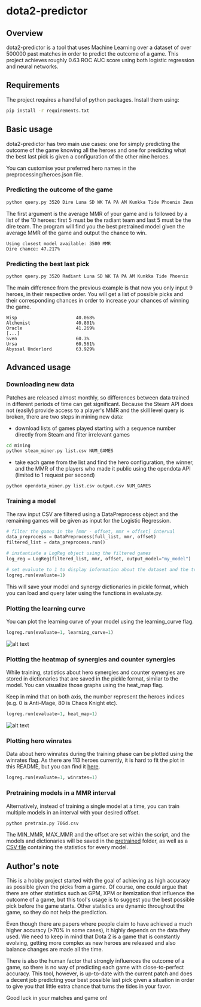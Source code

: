 # dota2-predictor

## Overview
dota2-predictor is a tool that uses Machine Learning over a dataset of over 500000 past matches in order to predict the outcome of a game. This project achieves roughly 0.63 ROC AUC score using both logistic regression and neural networks.

## Requirements
The project requires a handful of python packages. Install them using:
```bash
pip install -r requirements.txt
```

## Basic usage
dota2-predictor has two main use cases: one for simply predicting the outcome of the game knowing all the heroes and one for predicting what the best last pick is given a configuration of the other nine heroes.

You can customise your preferred hero names in the preprocessing/heroes.json file.

### Predicting the outcome of the game
```bash
python query.py 3520 Dire Luna SD WK TA PA AM Kunkka Tide Phoenix Zeus
```
The first argument is the average MMR of your game and is followed by a list of the 10 heroes: first 5 must be the radiant team and last 5 must be the dire team.
The program will find you the best pretrained model given the average MMR of the game and output the chance to win.
```
Using closest model available: 3500 MMR
Dire chance: 47.217%
```

### Predicting the best last pick
```bash
python query.py 3520 Radiant Luna SD WK TA PA AM Kunkka Tide Phoenix
```
The main difference from the previous example is that now you only input 9 heroes, in their respective order. You will get a list of possible picks and their corresponding chances in order to increase your chances of winning the game.
```
Wisp                      40.068%
Alchemist                 40.801%
Oracle                    41.269%
[...]
Sven                      60.3%
Ursa                      60.561%
Abyssal Underlord         63.929%
```

## Advanced usage

### Downloading new data
Patches are released almost monthly, so differences between data trained in different periods of time can get significant. Because the Steam API does not (easily) provide access to a player's MMR and the skill level query is broken, there are two steps in mining new data:
- download lists of games played starting with a sequence number directly from Steam and filter irrelevant games
```bash
cd mining
python steam_miner.py list.csv NUM_GAMES
```
- take each game from the list and find the hero configuration, the winner, and the MMR of the players who made it public using the opendota API (limited to 1 request per second)
```
python opendota_miner.py list.csv output.csv NUM_GAMES
```

### Training a model
The raw input CSV are filtered using a DataPreprocess object and the remaining games will be given as input for the Logistic Regression.
```python
# filter the games in the [mmr - offset, mmr + offset] interval
data_preprocess = DataPreprocess(full_list, mmr, offset)
filtered_list = data_preprocess.run()

# instantiate a LogReg object using the filtered games
log_reg = LogReg(filtered_list, mmr, offset, output_model="my_model")

# set evaluate to 1 to display information about the dataset and the training accuracy
logreg.run(evaluate=1)
```

This will save your model and synergy dictionaries in pickle format, which you can load and query later using the functions in evaluate.py.

### Plotting the learning curve
You can plot the learning curve of your model using the learning_curve flag.
```python
logreg.run(evaluate=1, learning_curve=1)
```
![alt text](http://i.imgur.com/YxOpVtk.png)

### Plotting the heatmap of synergies and counter synergies
While training, statistics about hero synergies and counter synergies are stored in dictionaries that are saved in the pickle format, similar to the model. You can visualize those graphs using the heat_map flag.

Keep in mind that on both axis, the number represent the heroes indices (e.g. 0 is Anti-Mage, 80 is Chaos Knight etc).
```python
logreg.run(evaluate=1, heat_map=1)
```

![alt text](http://i.imgur.com/eonS02J.png)

### Plotting hero winrates
Data about hero winrates during the training phase can be plotted using the winrates flag.
As there are 113 heroes currently, it is hard to fit the plot in this README, but you can find it [here](http://i.imgur.com/Sf2WRAx.png).
```python
logreg.run(evaluate=1, winrates=1)
```

### Pretraining models in a MMR interval
Alternatively, instead of training a single model at a time, you can train multiple models in an interval with your desired offset.
```bash
python pretrain.py 706d.csv
```
The MIN_MMR, MAX_MMR and the offset are set within the script, and the models and dictionaries will be saved in the [pretrained](https://github.com/andreiapostoae/dota2-predictor/tree/master/pretrained) folder, as well as a [CSV file](https://github.com/andreiapostoae/dota2-predictor/blob/master/pretrained/results.csv) containing the statistics for every model.


## Author's note
This is a hobby project started with the goal of achieving as high accuracy as possible given the picks from a game. 
Of course, one could argue that there are other statistics such as GPM, XPM or itemization that influence the outcome of a game, but this tool's usage is to suggest you the best possible pick before the game starts. Other statistics are dynamic throughout the game, so they do not help the prediction.

Even though there are papers where people claim to have achieved a much higher accuracy (>70% in some cases), it highly depends on the data they used. 
We need to keep in mind that Dota 2 is a game that is constantly evolving, getting more complex as new heroes are released and also balance changes are made all the time.

There is also the human factor that strongly influences the outcome of a game, so there is no way of predicting each game with close-to-perfect accuracy.
This tool, however, is up-to-date with the current patch and does a decent job predicting your best possible last pick given a situation in order to give you that little extra chance that turns the tides in your favor.

Good luck in your matches and game on!
